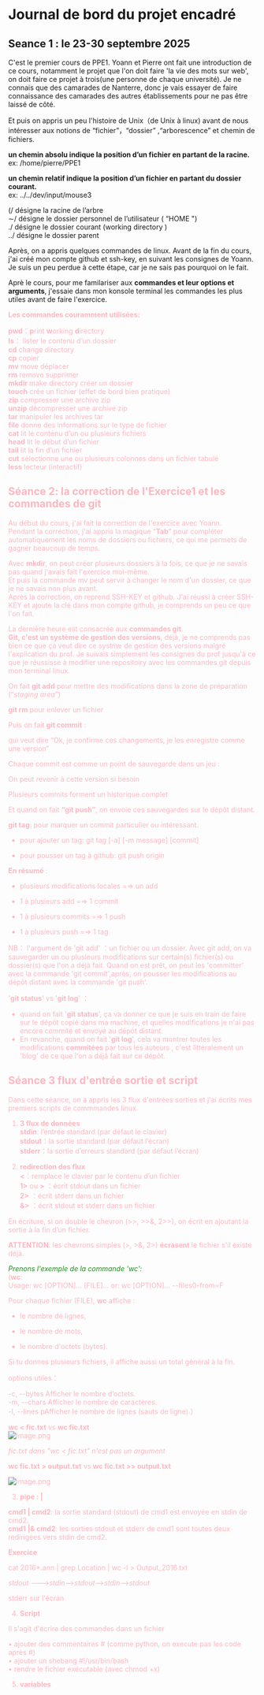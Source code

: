 # Journal de bord du projet encadré
## Seance 1 : le 23-30 septembre 2025  
C'est le premier cours de PPE1. Yoann et Pierre ont fait une introduction de ce cours, notamment le projet que l'on doit faire 'la vie des mots sur web', on doit faire ce projet à trois(une personne de chaque université). Je ne connais que des camarades de Nanterre, donc je vais essayer de faire connaissance des camarades des autres établissements pour ne pas être laissé de côté.

Et puis on appris un peu l'histoire de Unix（de Unix à linux) avant de nous intéresser aux notions de “fichier”，“dossier” ,“arborescence” et chemin de fichiers. 

**un chemin absolu indique la position d’un fichier en partant de la racine.**  
ex: /home/pierre/PPE1  

**un chemin relatif indique la position d’un fichier en partant du dossier courant.**  
ex: ../../dev/input/mouse3    

(/ désigne la racine de l’arbre  
∼/ désigne le dossier personnel de l’utilisateur ( “HOME ")  
./ désigne le dossier courant (working directory )  
../ désigne le dossier parent

Après, on a appris quelques commandes de linux. Avant de la fin du cours, j'ai créé mon compte github et ssh-key, en suivant les consignes de Yoann. Je suis un peu perdue à cette étape, car je ne sais pas pourquoi on le fait.

Aprè le cours, pour me familariser aux **commandes et leur options et arguments**, j'essaie dans mon konsole terminal les commandes les plus utiles avant de faire l'exercice.  

<font color ="LightPink">**Les commandes couramment utilisées:**

**pwd**：**p**rint **w**orking **d**irectory  
**ls**： lister le contenu d’un dossier  
**cd**   change directory  
**cp**   copier  
**mv**   move déplacer  
**rm**   remove supprimer  
**mkdir** make directory créer un dossier  
**touch** crée un fichier (effet de bord bien pratique)  
**zip**   compresser une archive zip  
**unzip** décompresser une archive zip  
**tar**   manipuler les archives tar  
**file**  donne des informations sur le type de fichier  
**cat**   lit le contenu d’un ou plusieurs fichiers  
**head**  lit le début d’un fichier  
**tail**  lit la fin d’un fichier  
**cut**   sélectionne une ou plusieurs colonnes dans un fichier tabulé  
**less**  lecteur (interactif)

## Séance 2: la correction de l'Exercice1 et les commandes de git
Au début du cours, j'ai fait la correction de l'exercice avec Yoann.    
Pendant la correction, j'ai appris la magique “**Tab**” pour compléter automatiquement les noms de dossiers ou fichiers, ce qui me permets de gagner beaucoup de temps.  

Avec **mkdir**, on peut créer plusieurs dossiers à la fois, ce que je ne savais pas quand j'avais fait l'exercice moi-même.  
Et puis la commande mv peut servir à changer le nom d'un dossier, ce que je ne savais non plus avant.   
Après la correction, on reprend SSH-KEY et github.
J'ai réussi à créer SSH-KEY et ajoute la clé dans mon compte github, je comprends un peu ce que l'on fait.

La dernière heure est consacrée aux **commandes git**.  
**Git, c'est un système de gestion des versions**, déjà, je ne comprends pas bien ce que ça veut dire ce systm̀e de gestion des versions malgré l'explication du prof. Je suivais simplement les consignes du prof jusqu'à ce que je réussisse à modifier une repositoiry avec les commandes git depuis mon terminal linux.


On fait **git add** pour mettre des modifications dans la zone de préparation (“*staging area*”)

**git rm** pour enlever un fichier

Puis on fait **git commit** :

qui veut dire “Ok, je confirme ces changements, je les enregistre comme une version”

Chaque commit est comme un point de sauvegarde dans un jeu :

On peut revenir à cette version si besoin

Plusieurs commits forment un historique complet

Et quand on fait **“git push”**, on envoie ces sauvegardes sur le dépôt distant.  

**git tag**: pour marquer un commit particulier ou intéressant. 

- pour ajouter un tag:  git tag [-a] [-m message] <tagname> [commit]

- pour pousser un tag à github: git push origin <tagname>

**En résumé** :  

- plusieurs modifications locales =⇒ un add
  
- 1 à plusieurs add =⇒ 1 commit

- 1 à plusieurs commits =⇒ 1 push

- 1 à plusieurs push =⇒ 1 tag

NB： l'argument de 'git add' ：un fichier ou un dossier.
Avec git add, on va sauvegarder un ou plusieurs modifications sur certain(s) fichier(s) ou dossier(s) que l'on a déjà fait. Quand on est prêt, on peut les 'committer' avec la commande 'git commit',après, on pousser les modifications au dépôt distant avec la commande 'git push'. 

'**git status**' vs '**git log**' ：

- quand on fait '**git status**', ça va donner ce que je suis en train de faire sur le dépôt copié dans ma machine, et quelles modifications je n'ai pas encore commité et envoyé au dépôt distant.
- En revanche, quand on fait '**git log**', cela va montrer toutes les modifications **commitées** par tous les auteurs , c'est littéralement un 'blog' de ce que l'on a déjà fait sur ce dépôt.

## Séance 3 flux d'entrée sortie et script

Dans cette séance, on a appris les 3 flux d'entrées sorties et j'ai écrits mes premiers scripts de commmandes linux.  

1. **3 flux de données**  
**stdin**: l’entrée standard (par défaut le clavier)  
**stdout**：la sortie standard (par défaut l’écran)  
**stderr**：la sortie d’erreurs standard (par défaut l’écran)

2. **redirection des flux**  
**<**：remplace le clavier par le contenu d’un fichier  
**1>** ou **>** ：écrit stdout dans un fichier  
**2>** ：écrit stderr dans un fichier  
**&>** ：écrit stdout et stderr dans un fichier  

En écriture, si on double le chevron (>>, >>&, 2>>), on écrit en ajoutant la sortie à la fin d’un fichier.

**ATTENTION**: les chevrons simples (>, >&, 2>) **écrasent** le fichier s'il existe déjà.

<font color ="ForestGreen">*Prenons l'exemple de la commande 'wc':*</font>  
(**wc**:  
Usage: wc [OPTION]... [FILE]...
  or:  wc [OPTION]... --files0-from=F  
  
Pour chaque fichier (FILE), **wc** affiche :  

- le nombre de lignes,

- le nombre de mots,

- le nombre d'octets (bytes).

Si tu donnes plusieurs fichiers, il affiche aussi un total général à la fin.

options utiles：

  -c, --bytes            Afficher le nombre d’octets.  
  -m, --chars            Afficher le nombre de caractères.  
  -l, --lines            pAfficher le nombre de lignes (sauts de ligne).）

**wc < fic.txt** vs **wc fic.txt**  
![image.png](attachment:674bed37-1b97-45f4-97bf-1c4a9778f0a1.png)

*fic.txt dans "wc < fic.txt" n'est pas un argument*

**wc fic.txt > output.txt**  vs  **wc fic.txt >> output.txt** 

![image.png](attachment:50a4d74c-cb87-4f42-8f7d-cc5b664791e2.png)

3. **pipe : |**

**cmd1 | cmd2**: la sortie standard (stdout) de cmd1 est envoyée en stdin de cmd2.  
**cmd1 |& cmd2**: les sorties stdout et stderr de cmd1 sont toutes deux redirigées vers
stdin de cmd2.

**Exercice**

cat 2016*.ann | grep Location | wc -l > Output_2016.txt
                                               
*stdout* ———>*stdin*——>*stdout*—>*stdin*——>*stdout*

stderr sur l'écran

4. **Script**

Il s'agit d'écrire des commandes dans un fichier

• ajouter des commentaires # (comme python, on execute pas les code après #)  
• ajouter un shebang #!/usr/bin/bash  
• rendre le fichier exécutable (avec chmod +x)

5. **variables** 
